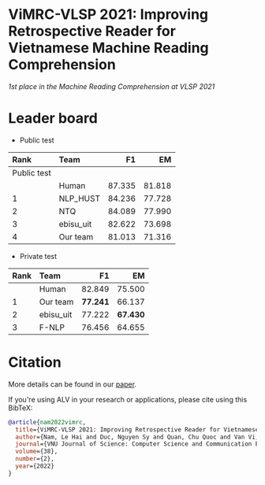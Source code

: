 # ViMRC-VLSP 2021: Improving Retrospective Reader for Vietnamese Machine Reading Comprehension
*1st place in the Machine Reading Comprehension at VLSP 2021*

# Leader board

* Public test

|  Rank       | Team        | F1           | EM           |
|:------------|:------------|-------------:|-------------:|
|Public test|
|             | Human       | 87.335       | 81.818       | 
| 1           | NLP_HUST    | 84.236       | 77.728       |
| 2           | NTQ         | 84.089       | 77.990       |
| 3           | ebisu_uit   | 82.622       | 73.698       |
| 4           | Our team    | 81.013       | 71.316       |

* Private test

|  Rank       | Team        | F1           | EM           |
|:------------|:------------|-------------:|-------------:|
|             | Human       | 82.849       | 75.500       | 
| 1           | Our team    | **77.241**   | 66.137       |
| 2           | ebisu_uit   | 77.222       | **67.430**   |
| 3           | F-NLP       | 76.456       | 64.655       |


# Citation
More details can be found in our [paper](https://jcsce.vnu.edu.vn/index.php/jcsce/article/view/346).

If you're using ALV in your research or applications, please cite using this BibTeX:
```bibtex
@article{nam2022vimrc,
  title={ViMRC-VLSP 2021: Improving Retrospective Reader for Vietnamese Machine Reading Comprehension},
  author={Nam, Le Hai and Duc, Nguyen Sy and Quan, Chu Quoc and Van Vi, Ngo},
  journal={VNU Journal of Science: Computer Science and Communication Engineering},
  volume={38},
  number={2},
  year={2022}
}
```
